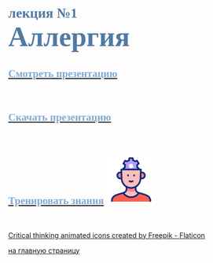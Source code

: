 # <span style="color: #507AA3; font-family: Corbel Light;">лекция №1 </span><br><span style="color: #507AA3; font-family: Corbel Light; font-size: 200%">Аллергия</span>

## [<span style="color: #81AAD1; font-family: Corbel Light;">Смотреть презентацию</span>](1_Allergy-1.md)
<br/>

## [<span style="color: #81AAD1; font-family: Corbel Light;">Скачать презентацию</span>](1_Allergy-2.md)
<br/>

## [<span style="color: #81AAD1; font-family: Corbel Light;">Тренировать знания</span>](1_Allergy-3.md) <img src="./critical-thinking.gif" alt="drawing" width="100"/>
<br/>

<a href="https://www.flaticon.com/free-animated-icons/critical-thinking" title="critical thinking animated icons">Critical thinking animated icons created by Freepik - Flaticon</a>




[на главную страницу](README.md)
